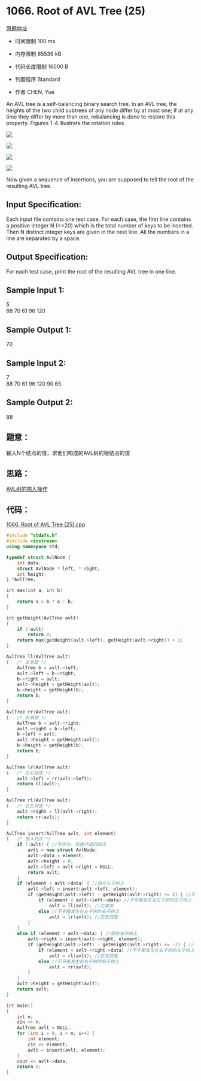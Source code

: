 ﻿# 1066. Root of AVL Tree (25)
[原题地址](https://www.patest.cn/contests/pat-a-practise/1066)
* 时间限制 100 ms

* 内存限制 65536 kB

* 代码长度限制 16000 B

* 判题程序 Standard 

* 作者 CHEN, Yue



An AVL tree is a self-balancing binary search tree. In an AVL tree, the heights of the two child 
subtrees of any node differ by at most one; if at any time they differ by more than one, rebalancing 
is done to restore this property. Figures 1-4 illustrate the rotation rules.

 ![](http://wx2.sinaimg.cn/mw690/006XXwaCgy1fy0kf6283uj307u03x0to.jpg)
 
 ![](http://wx4.sinaimg.cn/mw690/006XXwaCgy1fy0kf9ya9hj3097053wfn.jpg)
 
 ![](http://wx2.sinaimg.cn/mw690/006XXwaCgy1fy0kg6j2ydj309i04ljsn.jpg)
 
 ![](http://wx1.sinaimg.cn/mw690/006XXwaCgy1fy0kgaadgej30bm04h3zv.jpg)


Now given a sequence of insertions, you are supposed to tell the root of the resulting AVL tree.



## Input Specification: 

Each input file contains one test case. For each case, the first line contains a positive integer N (<=20) 
which is the total number of keys to be inserted. Then N distinct integer keys are given in the next line. 
All the numbers in a line are separated by a space.



## Output Specification: 

For each test case, print the root of the resulting AVL tree in one line.



## Sample Input 1:

5  
88 70 61 96 120  

## Sample Output 1:

70  


## Sample Input 2:

7  
88 70 61 96 120 90 65  
 
## Sample Output 2:

88  


## 题意：

输入N个结点的值，求他们构成的AVL树的根结点的值

## 思路：

[AVL树的插入操作](https://github.com/jerrykcode/Data-Structure/blob/master/Tree/AVL_Tree.cpp)

## 代码：

[1066. Root of AVL Tree (25).cpp](https://github.com/jerrykcode/PAT-Practise/blob/master/PAT%20Advanced%20Level%20Practise/1066.%20Root%20of%20AVL%20Tree%20(25)/1066.%20Root%20of%20AVL%20Tree%20(25).cpp)

```cpp
#include "stdafx.h"
#include <iostream>
using namespace std;

typedef struct AvlNode {
	int data;
	struct AvlNode * left, * right;
	int height;
} *AvlTree;

int max(int a, int b)
{
	return a > b ? a : b;
}

int getHeight(AvlTree avlt)
{
	if (!avlt)
		return 0;
	return max(getHeight(avlt->left), getHeight(avlt->right)) + 1;
}

AvlTree ll(AvlTree avlt)
{	/* 左单旋 */
	AvlTree b = avlt->left;
	avlt->left = b->right;
	b->right = avlt;
	avlt->height = getHeight(avlt);
	b->height = getHeight(b);
	return b;
}

AvlTree rr(AvlTree avlt)
{	/* 右单旋 */
	AvlTree b = avlt->right;
	avlt->right = b->left;
	b->left = avlt;
	avlt->height = getHeight(avlt);
	b->height = getHeight(b);
	return b;
}

AvlTree lr(AvlTree avlt)
{	/* 左右双旋 */
	avlt->left = rr(avlt->left);
	return ll(avlt);
}

AvlTree rl(AvlTree avlt)
{	/* 右左双旋 */
	avlt->right = ll(avlt->right);
	return rr(avlt);
}

AvlTree insert(AvlTree avlt, int element)
{	/* 插入结点 */
	if (!avlt) { //不存在，创建并返回结点
		avlt = new struct AvlNode;
		avlt->data = element;
		avlt->height = 0;
		avlt->left = avlt->right = NULL;
		return avlt;
	}
	if (element < avlt->data) { //插在左子树上
		avlt->left = insert(avlt->left, element);
		if (getHeight(avlt->left) - getHeight(avlt->right) >= 2) { //不平衡
			if (element < avlt->left->data) //不平衡发生在左子树的左子树上
				avlt = ll(avlt); //左单旋
			else //不平衡发生在左子树的右子树上
				avlt = lr(avlt); //左右双旋
		}
	}
	else if (element > avlt->data) { //插在右子树上
		avlt->right = insert(avlt->right, element);
		if (getHeight(avlt->left) - getHeight(avlt->right) <= -2) { //不平衡
			if (element < avlt->right->data) //不平衡发生在右子树的左子树上
				avlt = rl(avlt); //右左双旋
			else //不平衡发生在右子树的右子树上
				avlt = rr(avlt);
		}
	}
	avlt->height = getHeight(avlt);
	return avlt;
}

int main()
{
	int n;
	cin >> n;
	AvlTree avlt = NULL;
	for (int i = 0; i < n; i++) {
		int element;
		cin >> element;
		avlt = insert(avlt, element);
	}
	cout << avlt->data;
    return 0;
}
```

